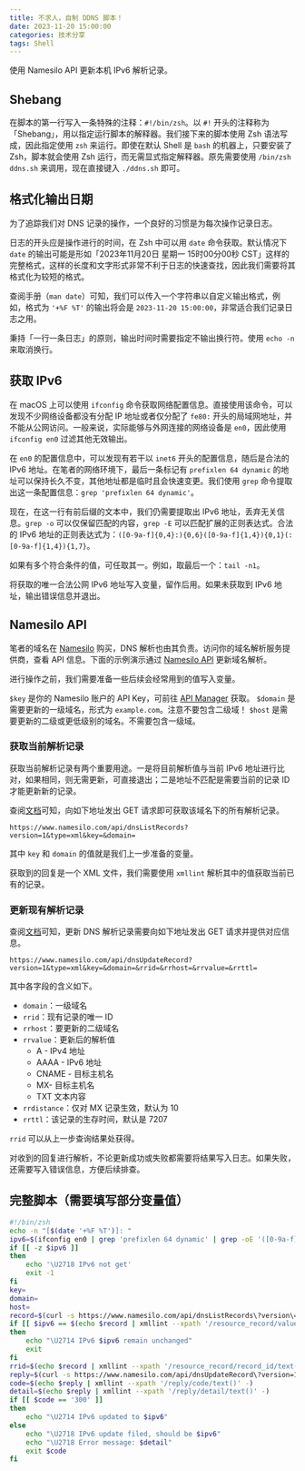 ```yaml
---
title: 不求人，自制 DDNS 脚本！
date: 2023-11-20 15:00:00
categories: 技术分享
tags: Shell
---
```


使用 Namesilo API 更新本机 IPv6 解析记录。

## Shebang

在脚本的第一行写入一条特殊的注释：`#!/bin/zsh`。以 `#!` 开头的注释称为「Shebang」，用以指定运行脚本的解释器。我们接下来的脚本使用 Zsh 语法写成，因此指定使用 `zsh` 来运行。即使在默认 Shell 是 `bash` 的机器上，只要安装了 Zsh，脚本就会使用 Zsh 运行，而无需显式指定解释器。原先需要使用 `/bin/zsh ddns.sh` 来调用，现在直接键入 `./ddns.sh` 即可。

## 格式化输出日期

为了追踪我们对 DNS 记录的操作，一个良好的习惯是为每次操作记录日志。

日志的开头应是操作进行的时间，在 Zsh 中可以用 `date` 命令获取。默认情况下 `date` 的输出可能是形如「2023年11月20日 星期一 15时00分00秒 CST」这样的完整格式，这样的长度和文字形式非常不利于日志的快速查找，因此我们需要将其格式化为较短的格式。

查阅手册（`man date`）可知，我们可以传入一个字符串以自定义输出格式，例如，格式为 `'+%F %T'` 的输出将会是 `2023-11-20 15:00:00`，非常适合我们记录日志之用。

秉持「一行一条日志」的原则，输出时间时需要指定不输出换行符。使用 `echo -n` 来取消换行。

## 获取 IPv6

在 macOS 上可以使用 `ifconfig` 命令获取网络配置信息。直接使用该命令，可以发现不少网络设备都没有分配 IP 地址或者仅分配了 `fe80:` 开头的局域网地址，并不能从公网访问。一般来说，实际能够与外网连接的网络设备是 `en0`，因此使用 `ifconfig en0` 过滤其他无效输出。

在 `en0` 的配置信息中，可以发现有若干以 `inet6` 开头的配置信息，随后是合法的 IPv6 地址。在笔者的网络环境下，最后一条标记有 `prefixlen 64 dynamic` 的地址可以保持长久不变，其他地址都是临时且会快速变更。我们使用 `grep` 命令提取出这一条配置信息：`grep 'prefixlen 64 dynamic'`。

现在，在这一行有前后缀的文本中，我们仍需要提取出 IPv6 地址，丢弃无关信息。`grep -o` 可以仅保留匹配的内容，`grep -E` 可以匹配扩展的正则表达式。合法的 IPv6 地址的正则表达式为：`([0-9a-f]{0,4}:){0,6}([0-9a-f]{1,4}){0,1}(:[0-9a-f]{1,4}){1,7}`。

如果有多个符合条件的值，可任取其一。例如，取最后一个：`tail -n1`。

将获取的唯一合法公网 IPv6 地址写入变量，留作后用。如果未获取到 IPv6 地址，输出错误信息并退出。

## Namesilo API

笔者的域名在 [Namesilo](https://www.namesilo.com/) 购买，DNS 解析也由其负责。访问你的域名解析服务提供商，查看 API 信息。下面的示例演示通过 [Namesilo API](https://www.namesilo.com/api-reference) 更新域名解析。

进行操作之前，我们需要准备一些后续会经常用到的值写入变量。

`$key` 是你的 Namesilo 账户的 API Key，可前往 [API Manager](https://www.namesilo.com/account/api-manager) 获取。
`$domain` 是需要更新的一级域名，形式为 `example.com`。注意不要包含二级域！
`$host` 是需要更新的二级或更低级别的域名。不需要包含一级域。

### 获取当前解析记录

获取当前解析记录有两个重要用途。一是将目前解析值与当前 IPv6 地址进行比对，如果相同，则无需更新，可直接退出；二是地址不匹配是需要当前的记录 ID 才能更新新的记录。

查阅[文档](https://www.namesilo.com/api-reference#dns/dns-list-records)可知，向如下地址发出 GET 请求即可获取该域名下的所有解析记录。
```url
https://www.namesilo.com/api/dnsListRecords?version=1&type=xml&key=&domain=
```
其中 `key` 和 `domain` 的值就是我们上一步准备的变量。

获取到的回复是一个 XML 文件，我们需要使用 `xmllint` 解析其中的值获取当前已有的记录。

### 更新现有解析记录

查阅[文档](https://www.namesilo.com/api-reference#dns/dns-update-record)可知，更新 DNS 解析记录需要向如下地址发出 GET 请求并提供对应信息。
```url
https://www.namesilo.com/api/dnsUpdateRecord?version=1&type=xml&key=&domain=&rrid=&rrhost=&rrvalue=&rrttl=
```

其中各字段的含义如下。
- `domain`：一级域名
- `rrid`：现有记录的唯一 ID
- `rrhost`：要更新的二级域名
- `rrvalue`：更新后的解析值
	- A - IPv4 地址
	- AAAA - IPv6 地址
	- CNAME - 目标主机名
	- MX- 目标主机名
	- TXT 文本内容
- `rrdistance`：仅对 MX 记录生效，默认为 10
- `rrttl`：该记录的生存时间，默认是 7207

`rrid` 可以从上一步查询结果处获得。

对收到的回复进行解析，不论更新成功或失败都需要将结果写入日志。如果失败，还需要写入错误信息，方便后续排查。

## 完整脚本（需要填写部分变量值）

```sh
#!/bin/zsh
echo -n "[$(date '+%F %T')]: "
ipv6=$(ifconfig en0 | grep 'prefixlen 64 dynamic' | grep -oE '([0-9a-f]{0,4}:){0,6}([0-9a-f]{1,4}){0,1}(:[0-9a-f]{1,4}){1,7}' | tail -n1)
if [[ -z $ipv6 ]]
then
	echo '\U2718 IPv6 not get'
	exit -1
fi
key=
domain=
host=
record=$(curl -s https://www.namesilo.com/api/dnsListRecords\?version\=1\&type\=xml\&key\=$key\&domain\=$domain | xmllint --xpath '/namesilo/reply/resource_record' - | grep 'AAAA' | grep "$host.$domain")
if [[ $ipv6 == $(echo $record | xmllint --xpath '/resource_record/value/text()' -) ]]
then
	echo "\U2714 IPv6 $ipv6 remain unchanged"
	exit
fi
rrid=$(echo $record | xmllint --xpath '/resource_record/record_id/text()' -)
reply=$(curl -s https://www.namesilo.com/api/dnsUpdateRecord\?version=1\&type=xml\&key=$key\&domain=$domain\&rrid=$rrid\&rrhost=$host\&rrvalue=$ipv6 | xmllint --xpath '/namesilo/reply' -)
code=$(echo $reply | xmllint --xpath '/reply/code/text()' -)
detail=$(echo $reply | xmllint --xpath '/reply/detail/text()' -)
if [[ $code == '300' ]]
then
	echo "\U2714 IPv6 updated to $ipv6"
else
	echo "\U2718 IPv6 update filed, should be $ipv6"
	echo "\U2718 Error message: $detail"
	exit $code
fi
```